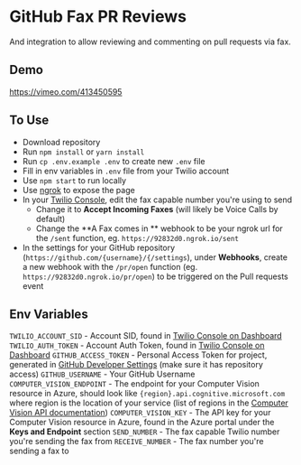 # GitHub Fax PR Reviews
And integration to allow reviewing and commenting on pull requests via fax.

## Demo
<https://vimeo.com/413450595>

## To Use
- Download repository
- Run `npm install` or `yarn install`
- Run `cp .env.example .env` to create new `.env` file
- Fill in env variables in `.env` file from your Twilio account
- Use `npm start` to run locally
- Use [ngrok](https://ngrok.com) to expose the page
- In your [Twilio Console](https://www.twilio.com/console/phone-numbers), edit the fax capable number you're using to send
  - Change it to **Accept Incoming Faxes** (will likely be Voice Calls by default)
  - Change the **A Fax comes in ** webhook to be your ngrok url for the `/sent` function, eg. `https://92832d0.ngrok.io/sent`
- In the settings for your GitHub repository (`https://github.com/{username}/{/settings`), under **Webhooks**, create a new webhook with the `/pr/open` function (eg. `https://92832d0.ngrok.io/pr/open`) to be triggered on the Pull requests event


## Env Variables
`TWILIO_ACCOUNT_SID` - Account SID, found in [Twilio Console on Dashboard](https://www.twilio.com/console)
`TWILIO_AUTH_TOKEN` - Account Auth Token, found in [Twilio Console on Dashboard](https://www.twilio.com/console)
`GITHUB_ACCESS_TOKEN` - Personal Access Token for project, generated in [GitHub Developer Settings](https://github.com/settings/tokens) (make sure it has repository access)
`GITHUB_USERNAME` - Your GitHub Username
`COMPUTER_VISION_ENDPOINT` - The endpoint for your Computer Vision resource in Azure, should look like `{region}.api.cognitive.microsoft.com` where region is the location of your service (list of regions in the [Computer Vision API documentation](https://westus.dev.cognitive.microsoft.com/docs/services/5cd27ec07268f6c679a3e641/operations/2afb498089f74080d7e196fc))
`COMPUTER_VISION_KEY` - The API key for your Computer Vision resource in Azure, found in the Azure portal under the **Keys and Endpoint** section
`SEND_NUMBER` - The fax capable Twilio number you're sending the fax from
`RECEIVE_NUMBER` - The fax number you're sending a fax to